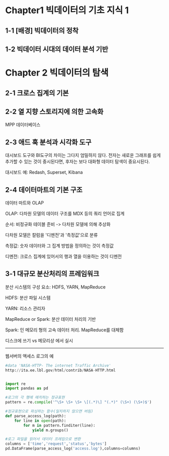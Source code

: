 # Chapter1 빅데이터의 기초 지식 1

## 1-1 [배경] 빅데이터의 정착

## 1-2 빅데이터 시대의 데이터 분석 기반





# Chapter 2 빅데이터의 탐색

## 2-1 크로스 집계의 기본



## 2-2 열 지향 스토리지에 의한 고속화

MPP 데이터베이스



## 2-3 애드 훅 분석과 시각화 도구

대시보드 도구와 BI도구의 차이는 그다지 엄밀하지 않다. 전자는 새로운 그래프를 쉽게 추가할 수 있는 것이 중시된다면, 후자는 보다 대화형 데이터 탐색이 중요시된다.

대시보드 예: Redash, Superset, Kibana



## 2-4 데이터마트의 기본 구조

데이터 마트와 OLAP

OLAP: 다차원 모델의 데이터 구조를 MDX 등의 쿼리 언어로 집계

순서: 비정규화 테이블 준비 -> 다차원 모델에 의해 추상화

다차원 모델은 칼럼을 '디멘전'과 '측정값'으로 분류

측정값: 숫자 데이터와 그 집계 방법을 정의하는 것이 측정값

디멘전: 크로스 집계에 있어서의 행과 열을 이용하는 것이 디멘전



## 3-1 대규모 분산처리의 프레임워크

분산 시스템의 구성 요소: HDFS, YARN, MapReduce

HDFS: 분산 파일 시스템

YARN: 리소스 관리자

MapReduce or Spark: 분산 데이터 처리의 기반



Spark: 인 메모리 형의 고속 데이터 처리. MapReduce를 대체함



디스크에 쓰기 vs 메모리상 에서 실시

---



웹서버의 액세스 로그의 예

```python
#data 'NASA-HTTP- The internet Traffic Archive'
http://ita.ee.lbl.gov/html/contrib/NASA-HTTP.html


import re
import pandas as pd

#로그의 각 행에 매치하는 정규표현
pattern = re.compile('^\S+ \S+ \S+ \[(.*)\] "(.*)" (\S+) (\S+)$')

#정규표현으로 파싱하는 함수(일치하지 않으면 버림)
def parse_access_log(path):
    for line in open(path):
        for m in pattern.finditer(line):
            yield m.groups()

#로그 파일을 읽어서 데이터 프레임으로 변환
columns = ['time','request','status','bytes']
pd.DataFrame(parse_access_log('access.log'),columns=columns)
```

